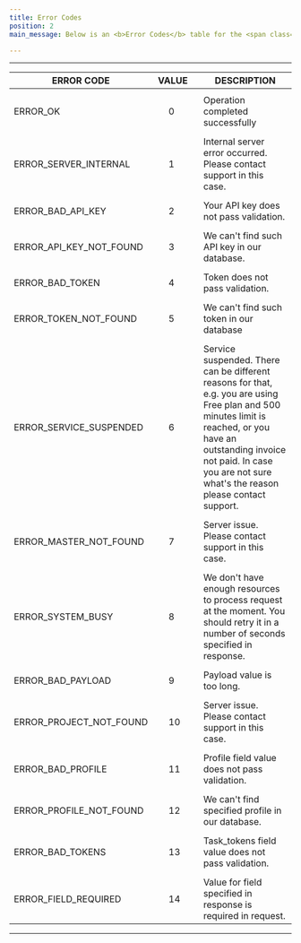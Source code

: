 ```yaml
---
title: Error Codes
position: 2
main_message: Below is an <b>Error Codes</b> table for the <span class="q6-blue-text">Qencode API</span>.

---
```

<section>
    <hr>
    <table class="text-gray">
        <thead>
          <tr>
              <th>ERROR CODE</th>
              <th style="padding-left: 10px;">VALUE</th>
              <th style="padding-left: 20px;">DESCRIPTION</th>
          </tr>
        </thead>
        <tbody>
          <tr>
              <td style="padding-top: 10px;">ERROR_OK</td>
              <td style="padding-left: 29px;padding-top: 10px;">0</td>
              <td style="padding-left: 20px;padding-top: 10px;">Operation completed successfully</td>
          </tr>
          <tr>
              <td style="padding-top: 10px;">ERROR_SERVER_INTERNAL</td>
              <td style="padding-left: 29px;padding-top: 10px;">1</td>
              <td style="padding-left: 20px;padding-top: 10px;">Internal server error occurred. Please contact support in this case.</td>
          </tr>
          <tr>
              <td style="padding-top: 10px;">ERROR_BAD_API_KEY</td>
              <td style="padding-left: 29px;padding-top: 10px;">2</td>
              <td style="padding-left: 20px;padding-top: 10px;">Your API key does not pass validation.</td>
          </tr>
          <tr>
              <td style="padding-top: 10px;">ERROR_API_KEY_NOT_FOUND</td>
              <td style="padding-left: 29px;padding-top: 10px;">3</td>
              <td style="padding-left: 20px;padding-top: 10px;">We can't find such API key in our database.</td>
          </tr>
          <tr>
              <td style="padding-top: 10px;">ERROR_BAD_TOKEN</td>
              <td style="padding-left: 29px;padding-top: 10px;">4</td>
              <td style="padding-left: 20px;padding-top: 10px;">Token does not pass validation.</td>
          </tr>
          <tr>
              <td style="padding-top: 10px;">ERROR_TOKEN_NOT_FOUND</td>
              <td style="padding-left: 29px;padding-top: 10px;">5</td>
              <td style="padding-left: 20px;padding-top: 10px;">We can't find such token in our database</td>
          </tr>
          <tr>
              <td style="padding-top: 10px;">ERROR_SERVICE_SUSPENDED</td>
              <td style="padding-left: 29px;padding-top: 10px;">6</td>
              <td style="padding-left: 20px;padding-top: 10px;">Service suspended. There can be different reasons for that, e.g. you are using Free plan and 500 minutes limit is reached,
                  or you have an outstanding invoice not paid. In case you are not sure what's the reason please contact support.
              </td>
          </tr>
          <tr>
              <td style="padding-top: 10px;">ERROR_MASTER_NOT_FOUND</td>
              <td style="padding-left: 29px;padding-top: 10px;">7</td>
              <td style="padding-left: 20px;padding-top: 10px;">Server issue. Please contact support in this case.</td>
          </tr>
          <tr>
              <td style="padding-top: 10px;">ERROR_SYSTEM_BUSY</td>
              <td style="padding-left: 29px;padding-top: 10px;">8</td>
              <td style="padding-left: 20px;padding-top: 10px;">We don't have enough resources to process request at the moment. You should retry it in a number of seconds specified in response.</td>
          </tr>
          <tr>
              <td style="padding-top: 10px;">ERROR_BAD_PAYLOAD</td>
              <td style="padding-left: 29px;padding-top: 10px;">9</td>
              <td style="padding-left: 20px;padding-top: 10px;">Payload value is too long.</td>
          </tr>
          <tr>
              <td style="padding-top: 10px;">ERROR_PROJECT_NOT_FOUND</td>
              <td style="padding-left: 29px;padding-top: 10px;">10</td>
              <td style="padding-left: 20px;padding-top: 10px;">Server issue. Please contact support in this case.</td>
          </tr>
          <tr>
              <td style="padding-top: 10px;">ERROR_BAD_PROFILE</td>
              <td style="padding-left: 29px;padding-top: 10px;">11</td>
              <td style="padding-left: 20px;padding-top: 10px;">Profile field value does not pass validation.</td>
          </tr>
          <tr>
              <td style="padding-top: 10px;">ERROR_PROFILE_NOT_FOUND</td>
              <td style="padding-left: 29px;padding-top: 10px;">12</td>
              <td style="padding-left: 20px;padding-top: 10px;">We can't find specified profile in our database.</td>
          </tr>
          <tr>
              <td style="padding-top: 10px;">ERROR_BAD_TOKENS</td>
              <td style="padding-left: 29px;padding-top: 10px;">13</td>
              <td style="padding-left: 20px;padding-top: 10px;">Task_tokens field value does not pass validation.</td>
          </tr>
          <tr>
              <td style="padding-top: 10px;">ERROR_FIELD_REQUIRED</td>
              <td style="padding-left: 29px;padding-top: 10px;">14</td>
              <td style="padding-left: 20px;padding-top: 10px;">Value for field specified in response is required in request.</td>
          </tr>
        </tbody>
    </table>
    <hr>
</section>
